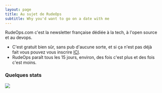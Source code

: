 ```yaml
---
layout: page
title: Au sujet de RudeOps
subtitle: Why you'd want to go on a date with me
---
```


RudeOps.com c'est la newsletter française dédiée à la tech, à l'open source et au devops.

- C'est gratuit bien sûr, sans pub d'aucune sorte, et si ça n'est pas déjà fait vous pouvez vous inscrire [ICI](https://rudeops.com). 
- RudeOps paraît tous les 15 jours, environ, des fois c'est plus et des fois c'est moins.

### Quelques stats


![](https://archives.rudeops.com/assets/img/stats-rudeops.PNG)
